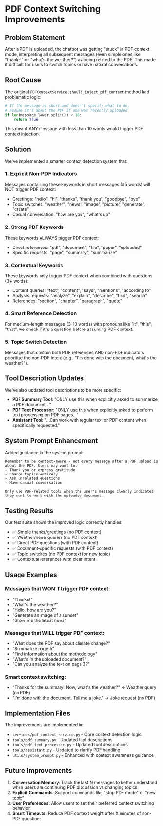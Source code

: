 # PDF Context Switching Improvements

## Problem Statement

After a PDF is uploaded, the chatbot was getting "stuck" in PDF context mode, interpreting all subsequent messages (even simple ones like "thanks!" or "what's the weather?") as being related to the PDF. This made it difficult for users to switch topics or have natural conversations.

## Root Cause

The original `PDFContextService.should_inject_pdf_context` method had problematic logic:

```python
# If the message is short and doesn't specify what to do,
# assume it's about the PDF if one was recently uploaded
if len(message_lower.split()) < 10:
    return True
```

This meant ANY message with less than 10 words would trigger PDF context injection.

## Solution

We've implemented a smarter context detection system that:

### 1. **Explicit Non-PDF Indicators**
Messages containing these keywords in short messages (≤5 words) will NOT trigger PDF context:
- Greetings: "hello", "hi", "thanks", "thank you", "goodbye", "bye"
- Topic switches: "weather", "news", "image", "picture", "generate", "create"
- Casual conversation: "how are you", "what's up"

### 2. **Strong PDF Keywords**
These keywords ALWAYS trigger PDF context:
- Direct references: "pdf", "document", "file", "paper", "uploaded"
- Specific requests: "page", "summary", "summarize"

### 3. **Contextual Keywords**
These keywords only trigger PDF context when combined with questions (3+ words):
- Content queries: "text", "content", "says", "mentions", "according to"
- Analysis requests: "analyze", "explain", "describe", "find", "search"
- References: "section", "chapter", "paragraph", "quote"

### 4. **Smart Reference Detection**
For medium-length messages (3-10 words) with pronouns like "it", "this", "that", we check if it's a question before assuming PDF context.

### 5. **Topic Switch Detection**
Messages that contain both PDF references AND non-PDF indicators prioritize the non-PDF intent (e.g., "I'm done with the document, what's the weather?").

## Tool Description Updates

We've also updated tool descriptions to be more specific:

- **PDF Summary Tool**: "ONLY use this when explicitly asked to summarize a PDF document..."
- **PDF Text Processor**: "ONLY use this when explicitly asked to perform text processing on PDF pages..."
- **Assistant Tool**: "...Can work with regular text or PDF content when specifically requested."

## System Prompt Enhancement

Added guidance to the system prompt:

```
Remember to be context-aware - not every message after a PDF upload is about the PDF. Users may want to:
- Thank you or express gratitude
- Change topics entirely
- Ask unrelated questions
- Have casual conversation

Only use PDF-related tools when the user's message clearly indicates they want to work with the uploaded document.
```

## Testing Results

Our test suite shows the improved logic correctly handles:
- ✅ Simple thanks/greetings (no PDF context)
- ✅ Weather/news queries (no PDF context)
- ✅ Direct PDF questions (with PDF context)
- ✅ Document-specific requests (with PDF context)
- ✅ Topic switches (no PDF context for new topic)
- ✅ Contextual references with clear intent

## Usage Examples

### Messages that WON'T trigger PDF context:
- "Thanks!"
- "What's the weather?"
- "Hello, how are you?"
- "Generate an image of a sunset"
- "Show me the latest news"

### Messages that WILL trigger PDF context:
- "What does the PDF say about climate change?"
- "Summarize page 5"
- "Find information about the methodology"
- "What's in the uploaded document?"
- "Can you analyze the text on page 3?"

### Smart context switching:
- "Thanks for the summary! Now, what's the weather?" → Weather query (no PDF)
- "I'm done with the document. Tell me a joke." → Joke request (no PDF)

## Implementation Files

The improvements are implemented in:
- `services/pdf_context_service.py` - Core context detection logic
- `tools/pdf_summary.py` - Updated tool descriptions
- `tools/pdf_text_processor.py` - Updated tool descriptions
- `tools/assistant.py` - Updated to clarify PDF handling
- `utils/system_prompt.py` - Enhanced with context awareness guidance

## Future Improvements

1. **Conversation Memory**: Track the last N messages to better understand when users are continuing PDF discussion vs changing topics
2. **Explicit Commands**: Support commands like "stop PDF mode" or "new topic"
3. **User Preferences**: Allow users to set their preferred context switching behavior
4. **Smart Timeouts**: Reduce PDF context weight after X minutes of non-PDF questions
